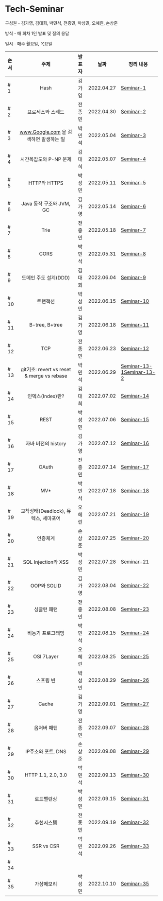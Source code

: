 # **Tech-Seminar**

구성원 - 김가영, 김대희, 박민석, 전종민, 박성민, 오혜린, 손상준

방식 - 매 회차 1인 발표 및 질의 응답

일시 - 매주 월요일, 목요일

| 순서 |                    주제                    | 발표자 |    날짜    | 정리 내용                                                                                              |
| :--- | :----------------------------------------: | :----: | :--------: | ------------------------------------------------------------------------------------------------------ |
| # 1  |                    Hash                    | 김가영 | 2022.04.27 | [Seminar-1](https://github.com/cs-breaker/Tech-Seminar/blob/main/Contents/20220427-Seminar-1.md)       |
| # 2  |             프로세스와 스레드              | 전종민 | 2022.04.30 | [Seminar-2](https://github.com/cs-breaker/Tech-Seminar/blob/main/Contents/20220430-Seminar-2.md)       |
| # 3  |   www.Google.com 을 검색하면 발생하는 일   | 박민석 | 2022.05.04 | [Seminar-3](https://github.com/cs-breaker/Tech-Seminar/blob/main/Contents/20220504-Seminar-3.md)       |
| # 4  |           시간복잡도와 P-NP 문제           | 김대희 | 2022.05.07 | [Seminar-4](https://github.com/cs-breaker/Tech-Seminar/blob/main/Contents/20220507-Seminar-4.md)       |
| # 5  |                HTTP와 HTTPS                | 박성민 | 2022.05.11 | [Seminar-5](https://github.com/cs-breaker/Tech-Seminar/blob/main/Contents/20220511-Seminar-5.md)       |
| # 6  |          Java 동작 구조와 JVM, GC          | 김가영 | 2022.05.14 | [Seminar-6](https://github.com/cs-breaker/Tech-Seminar/blob/main/Contents/20220514-Seminar-6.pdf)      |
| # 7  |                    Trie                    | 전종민 | 2022.05.18 | [Seminar-7](https://github.com/cs-breaker/Tech-Seminar/blob/main/Contents/20220518-Seminar-7.md)       |
| # 8  |                    CORS                    | 박민석 | 2022.05.31 | [Seminar-8](https://github.com/cs-breaker/Tech-Seminar/blob/main/Contents/20220531-Seminar-8.md)       |
| # 9  |           도메인 주도 설계(DDD)            | 김대희 | 2022.06.04 | [Seminar-9](./Contents/20220604-Seminar-9.md)                                                          |
| # 10 |                  트랜잭션                  | 박성민 | 2022.06.15 | [Seminar-10](./Contents/20220615-Seminar-10.md)                                                        |
| # 11 |               B-tree, B+tree               | 김가영 | 2022.06.18 | [Seminar-11](./Contents/20220618-Seminar-11.md)                                                        |
| # 12 |                    TCP                     | 전종민 | 2022.06.23 | [Seminar-12](./Contents/20220623-Seminar-12.md)                                                        |
| # 13 | git기초: revert vs reset & merge vs rebase | 박민석 | 2022.06.29 | [Seminar-13-1](./Contents/20220629-Seminar-13-1.md)[Seminar-13-2](./Contents/20220629-Seminar-13-2.md) |
| # 14 |              인덱스(Index)란?              | 김대희 | 2022.07.02 | [Seminar-14](./Contents/20220702-Seminar-14.md)                                                        |
| # 15 |                    REST                    | 박성민 | 2022.07.06 | [Seminar-15](./Contents/20220706-Seminar-15.md)                                                        |
| # 16 |            자바 버전의 history             | 김가영 | 2022.07.12 | [Seminar-16](./Contents/20220712-Seminar-16.md)                                                        |
| # 17 |                   OAuth                    | 전종민 | 2022.07.14 | [Seminar-17](./Contents/20220714-Seminar-17.md)                                                        |
| # 18 |                    MV\*                    | 박민석 | 2022.07.18 | [Seminar-18](./Contents/20220718-Seminar-18.md)                                                        |
| # 19 |    교착상태(Deadlock), 뮤텍스, 세마포어    | 오혜린 | 2022.07.21 | [Seminar-19](./Contents/20220721-Seminar-19.md)                                                        |
| # 20 |                  인증체계                  | 손상준 | 2022.07.25 | [Seminar-20](./Contents/20220725-Seminar-20.md)                                                        |
| # 21 |            SQL Injection와 XSS             | 박성민 | 2022.07.28 | [Seminar-21](./Contents/20220728-Seminar-21.md)                                                        |
| # 22 |                OOP와 SOLID                 | 김가영 | 2022.08.04 | [Seminar-22](./Contents/20220804-Seminar-22.pdf)                                                       |
| # 23 |                싱글턴 패턴                 | 전종민 | 2022.08.08 | [Seminar-23](./Contents/20220808-Seminar-23.md)                                                        |
| # 24 |             비동기 프로그래밍              | 박민석 | 2022.08.15 | [Seminar-24](https://github.com/cs-breaker/Tech-Seminar/blob/main/Contents/20220815-Seminar-24.md)     |
| # 25 |                 OSI 7Layer                 | 오혜린 | 2022.08.25 | [Seminar-25](./Contents/20220825-Seminar-25.md)                                                        |
| # 26 |                 스프링 빈                  | 박성민 | 2022.08.29 | [Seminar-26](./Contents/20220829-Seminar-26.md)                                                        |
| # 27 |                   Cache                    | 김가영 | 2022.09.01 | [Seminar-27](./Contents/20220901-Seminar-27.md)                                                        |
| # 28 |                옵저버 패턴                 | 전종민 | 2022.09.07 | [Seminar-28](./Contents/20220907-Seminar-28.md)                                                        |
| # 29 |             IP주소와 포트, DNS             | 손상준 | 2022.09.08 | [Seminar-29](./Contents/20220908-Seminar-29.md)                                                        |
| # 30 |             HTTP 1.1, 2.0, 3.0             | 박민석 | 2022.09.13 | [Seminar-30](./Contents/20220913-Seminar-30.md)                                                        |
| # 31 |                 로드밸런싱                 | 박성민 | 2022.09.15 | [Seminar-31](./Contents/20220915-Seminar-31.md)                                                        |
| # 32 |                 추천시스템                 | 전종민 | 2022.09.19 | [Seminar-32](./Contents/20220919-Seminar-32.md)                                                        |
| # 33 |                 SSR vs CSR                 | 박민석 | 2022.09.26 | [Seminar-33](./Contents/20220926-Seminar-33.md)                                                        |
| # 34 |                                            |        |            |                                                                                                        |
| # 35 |                 가상메모리                 | 박성민 | 2022.10.10 | [Seminar-35](./Contents/20221010-Seminar-35.md)                                                        |
